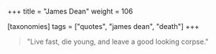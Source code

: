 +++
title = "James Dean"
weight = 106

[taxonomies]
tags = ["quotes", "james dean", "death"]
+++

> "Live fast, die young, and leave a good looking corpse."
